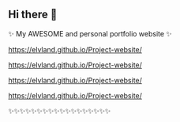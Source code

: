 ## Hi there 👋

✨ My AWESOME and personal portfolio website ✨

https://elvland.github.io/Project-website/

https://elvland.github.io/Project-website/

https://elvland.github.io/Project-website/

https://elvland.github.io/Project-website/

✨✨✨✨✨✨✨✨✨✨✨✨✨✨✨✨✨✨
<!--
**elvland/elvland** is a ✨ _special_ ✨ repository because its `README.md` (this file) appears on your GitHub profile.

Here are some ideas to get you started:

- 🔭 I’m currently working on ...
- 🌱 I’m currently learning ...
- 👯 I’m looking to collaborate on ...
- 🤔 I’m looking for help with ...
- 💬 Ask me about ...
- 📫 How to reach me: ...
- 😄 Pronouns: ...
- ⚡ Fun fact: ...
-->
